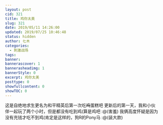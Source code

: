 ```yaml
---
layout: post
cid: 321
title: 鸡你太美
slug: 321
date: 2019/05/11 14:26:00
updated: 2019/07/25 10:46:48
status: hidden
author: 七木
categories: 
  - 刺激战场
tags: 
banner: 
bannerascover: 1
bannerasheadimg: 1
bannerStyle: 0
excerpt: 鸡你太美
posttype: 0
showfullcontent: 0
showTOC: 0
---
```



这是自绝地求生更名为和平精英后第一次吃~~鸡~~蛋糕吧
更新后的第一天，我和小伙伴一起玩了两个小时，但是都没有吃到鸡(算是鸡吧 :@(害羞) 
我俩高度怀疑是因为没有充钱才吃不到鸡(肯定是这样的，狗R的Pony马 :@(装大款) 